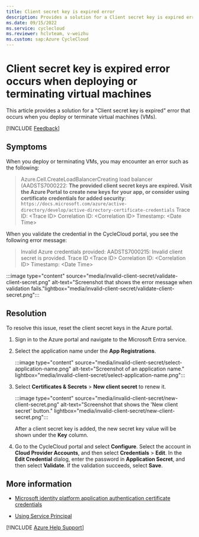 ```yaml
---
title: Client secret key is expired error
description: Provides a solution for a Client secret key is expired error that occurs when you deploy or terminate virtual machines.
ms.date: 09/15/2022
ms.service: cyclecloud
ms.reviewer: hclvteam, v-weizhu
ms.custom: sap:Azure CycleCloud
---
```

# Client secret key is expired error occurs when deploying or terminating virtual machines

This article provides a solution for a "Client secret key is expired" error that occurs when you deploy or terminate virtual machines (VMs).

[!INCLUDE [Feedback](../../../includes/feedback.md)]

## Symptoms

When you deploy or terminating VMs, you may encounter an error such as the following:

> Azure.Cell.CreateLoadBalancerCreating load balancer (AADSTS7000222: **The provided client secret keys are expired. Visit the Azure Portal to create new keys for your app, or consider using certificate credentials for added security**: `https://docs.microsoft.com/azure/active-directory/develop/active-directory-certificate-credentials` Trace ID: \<Trace ID> Correlation ID: \<Correlation ID> Timestamp: \<Date Time>

When you validate the credential in the CycleCloud portal, you see the following error message:

> Invalid Azure credentials provided: AADSTS7000215: Invalid client secret is provided. Trace ID \<Trace ID> Correlation ID: \<Correlation ID> Timestamp: \<Date Time>

:::image type="content" source="media/invalid-client-secret/validate-client-secret.png" alt-text="Screenshot that shows the error message when validation fails."lightbox="media/invalid-client-secret/validate-client-secret.png":::

## Resolution

To resolve this issue, reset the client secret keys in the Azure portal.

1. Sign in to the Azure portal and navigate to the Microsoft Entra service.
2. Select the application name under the **App Registrations**.

   :::image type="content" source="media/invalid-client-secret/select-application-name.png" alt-text="Screenshot of an application name." lightbox="media/invalid-client-secret/select-application-name.png":::

3. Select **Certificates & Secrets** > **New client secret** to renew it.

   :::image type="content" source="media/invalid-client-secret/new-client-secret.png" alt-text="Screenshot that shows the 'New client secret' button." lightbox="media/invalid-client-secret/new-client-secret.png":::

   After a client secret key is added, the new secret key value will be shown under the **Key** column.

4. Go to the CycleCloud portal and select **Configure**. Select the account in **Cloud Provider Accounts**, and then select **Credentials** > **Edit**. In the **Edit Credential** dialog, enter the password in **Application Secret**, and then select **Validate**. If the validation succeeds, select **Save**.

## More information

- [Microsoft identity platform application authentication certificate credentials](/azure/active-directory/develop/active-directory-certificate-credentials)

- [Using Service Principal](/azure/cyclecloud/how-to/service-principals)

[!INCLUDE [Azure Help Support](../../../includes/azure-help-support.md)]
